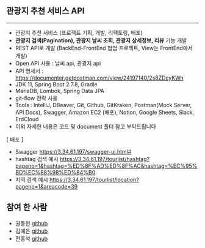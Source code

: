 ## 관광지 추천 서비스 API

---


- 관광지 추천 서비스 (프로젝트 기획, 개발, 리팩토링, 배포)
- **관광지 검색(Pagination), 관광지 날씨 조회, 관광지 상세정보, 리뷰** 기능 개발
- REST API로 개발 (BackEnd-FrontEnd 협업 프로젝트, View는 FrontEnd에서 개발)
- Open API 사용 : 날씨 api, 관광지 api
- API 명세서 : https://documenter.getpostman.com/view/24197140/2s8ZDcyKWn
- JDK 11, Spring Boot 2.7.8, Gradle
- MariaDB, Lombok, Spring Data JPA
- git-flow 전략 사용
- Tools : IntelliJ, DBeaver, Git, Github, GitKraken,
    Postman(Mock Server, API Docs), Swagger, Amazon EC2 (배포),
    Notion, Google Sheets, Slack, ErdCloud
- 이외 자세한 내용은 코드 및 document 폴더 참고 부탁드립니다

[ 배포 ]
- Swagger https://3.34.61.197/swagger-ui.html#
- hashtag 검색 예시
https://3.34.61.197/tourlist/hashtag?pageno=1&hashtag=%ED%8F%AD%ED%8F%AC&hashtag=%EC%95%BD%EC%88%98%ED%84%B0
- 지역 검색 예시
https://3.34.61.197/tourlist/location?pageno=1&areacode=39


## 참여 한 사람

* 권동현 [github](https://github.com/DongHyos)
* 김예은 [github](https://github.com/maemae22)
* 전홍석 [github](https://github.com/codingvegeta)
